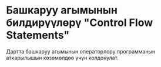 # Башкаруу агымынын билдирүүлөрү "Control Flow Statements"

Дартта башкаруу агымынын операторлору программанын аткарылышын көзөмөлдөө үчүн колдонулат. 
